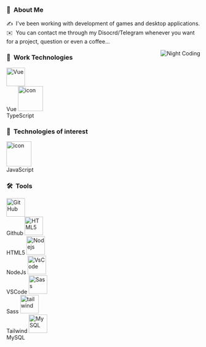 ### 👨 &nbsp;About Me

✍️ &nbsp;I've been working with development of games and desktop applications.\
✉️ &nbsp;You can contact me through my Disocrd/Telegram whenever you want for a project, question or even a coffee...

<img alt="Night Coding" src="https://i.imgur.com/MfXGIDb.png" align="right"/>

### :triangular_ruler: &nbsp;Work Technologies
<td align="center" width="96">
    <img src="https://skillicons.dev/icons?i=vue" width="48" height="48" alt="Vue" />
  <br>Vue
</td>
<td align="center" width="96">
    <img src="https://techstack-generator.vercel.app/ts-icon.svg" alt="icon" width="65" height="65" />
  <br>TypeScript
</td>



### :open_file_folder: &nbsp;Technologies of interest

<td align="center" width="96">
    <img src="https://techstack-generator.vercel.app/js-icon.svg" alt="icon" width="65" height="65" />
  <br>JavaScript
</td>




### 🛠 &nbsp;Tools

<td align="center" width="96">
    <img src="https://skillicons.dev/icons?i=github" width="48" height="48" alt="GitHub" />
  <br>Github
</td>
<td align="center"  width="96">
    <img src="https://skillicons.dev/icons?i=html" width="48" height="48" alt="HTML5" />
  <br>HTML5
</td>
<td align="center" width="96">
    <img src="https://skillicons.dev/icons?i=nodejs" width="48" height="48" alt="Nodejs" />
  <br>NodeJs
</td>
<td align="center" width="96">
    <img src="https://skillicons.dev/icons?i=vscode" width="48" height="48" alt="VsCode" />
  <br>VSCode
</td>
<td align="center" width="96">
    <img src="https://skillicons.dev/icons?i=sass" width="48" height="48" alt="Sass" />
  <br>Sass
</td>
<td align="center" width="96">
    <img src="https://skillicons.dev/icons?i=tailwind" width="48" height="48" alt="tailwind" />
  <br>Tailwind
</td>
<td align="center" width="96">
    <img src="https://skillicons.dev/icons?i=mysql" width="48" height="48" alt="MySQL" />
  <br>MySQL
</td>

                                                          
